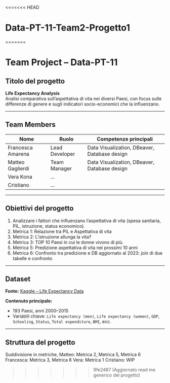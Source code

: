 <<<<<<< HEAD
# Data-PT-11-Team2-Progetto1
=======
# Team Project – Data-PT-11

##  Titolo del progetto
**Life Expectancy Analysis**  
Analisi comparativa sull’aspettativa di vita nei diversi Paesi, con focus sulle differenze di genere e sugli indicatori socio-economici che la influenzano.

---

##  Team Members
| Nome | Ruolo | Competenze principali |
|------|--------|-----------------------|
| Francesca Amarena | Lead Developer | Data Visualization, DBeaver, Database design |
| Matteo Gaglierdi | Team Manager |  Data Visualization, DBeaver, Database design |
| Vera Kona | ... |
| Cristiano | ... |

---

##  Obiettivi del progetto
1. Analizzare i fattori che influenzano l’aspettativa di vita (spesa sanitaria, PIL, istruzione, status economico).
2. Metrica 1: Relazione tra PIL e Aspettativa di vita
3. Metrica 2: L'istruzione allunga la vita?
4. Metrica 3: TOP 10 Paesi in cui le donne vivono di più.
5. Metrica 5: Predizione aspettativa di vita nei prossimi 10 anni
3. Metrica 6: Confronto tra predizione e DB aggiornato al 2023: join di due tabelle e confronto

---

##  Dataset
**Fonte:** [Kaggle – Life Expectancy Data](https://www.kaggle.com/datasets/maryalebron/life-expectancy-data)  

**Contenuto principale:**
- 193 Paesi, anni 2000–2015  
- Variabili chiave: `Life expectancy (men)`, `Life expectancy (women)`, `GDP`, `Schooling`, `Status`, `Total expenditure`, `BMI`, ecc.

---

##  Struttura del progetto
Suddivisione in metriche,
Matteo: Metrica 2, Metrica 5, Metrica 6
Francesca: Metrica 3, Metrica 6
Vera: Metrica 1
Cristiano: WIP 
>>>>>>> 9fe2487 (Aggiornato read me generico del progetto)

